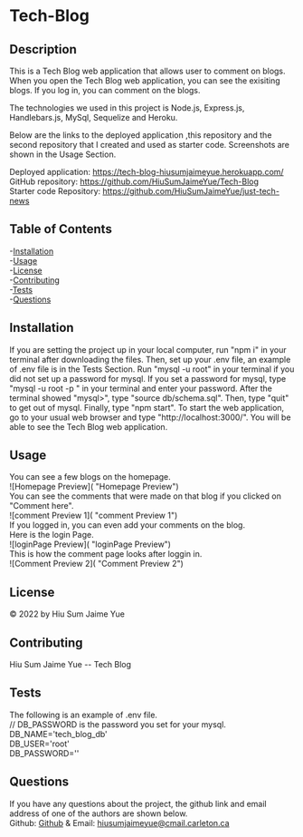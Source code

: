 # Tech-Blog
                
## Description   

This is a Tech Blog web application that allows user to comment on blogs.         
When you open the Tech Blog web application, you can see the exisiting blogs. 
If you log in, you can comment on the blogs.      

The technologies we used in this project is Node.js, Express.js, Handlebars.js, MySql, Sequelize and Heroku.

Below are the links to the deployed application ,this repository and the second repository that I created and used as starter code. Screenshots are shown in the Usage Section.

Deployed application: https://tech-blog-hiusumjaimeyue.herokuapp.com/        
GitHub repository: https://github.com/HiuSumJaimeYue/Tech-Blog          
Starter code Repository: https://github.com/HiuSumJaimeYue/just-tech-news

## Table of Contents               
-[Installation](#installation)          
-[Usage](#usage)          
-[License](#license)          
-[Contributing](#contributing)          
-[Tests](#tests)        
-[Questions](#questions)        

## Installation         
If you are setting the project up in your local computer, run "npm i" in your terminal after downloading the files. Then, set up your .env file, an example of .env file is in the Tests Section. Run "mysql -u root" in your terminal if you did not set up a password for mysql. If you set a password for mysql, type "mysql -u root -p " in your terminal and enter your password. After the terminal showed "mysql>", type "source db/schema.sql". Then, type "quit" to get out of mysql. Finally, type "npm start". To start the web application, go to your usual web browser and type "http://localhost:3000/". You will be able to see the Tech Blog web application.                

## Usage         
You can see a few blogs on the homepage.           
![Homepage Preview]( "Homepage Preview")          
You can see the comments that were made on that blog if you clicked on "Comment here".            
![comment Preview 1]( "comment Preview 1")                      
If you logged in, you can even add your comments on the blog.                 
Here is the login Page.             
![loginPage Preview]( "loginPage Preview")           
This is how the comment page looks after loggin in.          
![Comment Preview 2]( "Comment Preview 2")      


## License         
&copy; 2022 by Hiu Sum Jaime Yue               

## Contributing         
Hiu Sum Jaime Yue -- Tech Blog          

## Tests         
The following is an example of .env file.           
// DB_PASSWORD is the password you set for your mysql.           
DB_NAME='tech_blog_db'          
DB_USER='root'              
DB_PASSWORD=''                  



## Questions         
If you have any questions about the project, 
the github link and email address of one of the authors are shown below.                   
Github: [Github](https://github.com/HiuSumJaimeYue) 
& Email: [hiusumjaimeyue@cmail.carleton.ca](mailto:hiusumjaimeyue@cmail.carleton.ca)
